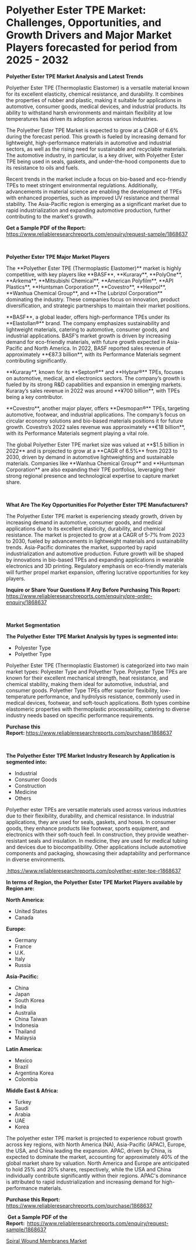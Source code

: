 <p><h1>Polyether Ester TPE Market: Challenges, Opportunities, and Growth Drivers and Major Market Players forecasted for period from 2025 - 2032</h1></p><p><strong>Polyether Ester TPE Market Analysis and Latest Trends</strong></p>
<p><p>Polyether Ester TPE (Thermoplastic Elastomer) is a versatile material known for its excellent elasticity, chemical resistance, and durability. It combines the properties of rubber and plastic, making it suitable for applications in automotive, consumer goods, medical devices, and industrial products. Its ability to withstand harsh environments and maintain flexibility at low temperatures has driven its adoption across various industries.</p><p>The Polyether Ester TPE Market is expected to grow at a CAGR of 6.6% during the forecast period. This growth is fueled by increasing demand for lightweight, high-performance materials in automotive and industrial sectors, as well as the rising need for sustainable and recyclable materials. The automotive industry, in particular, is a key driver, with Polyether Ester TPE being used in seals, gaskets, and under-the-hood components due to its resistance to oils and fuels.</p><p>Recent trends in the market include a focus on bio-based and eco-friendly TPEs to meet stringent environmental regulations. Additionally, advancements in material science are enabling the development of TPEs with enhanced properties, such as improved UV resistance and thermal stability. The Asia-Pacific region is emerging as a significant market due to rapid industrialization and expanding automotive production, further contributing to the market's growth.</p></p>
<p><strong>Get a Sample PDF of the Report:&nbsp;</strong> <a href="https://www.reliableresearchreports.com/enquiry/request-sample/1868637?utm_campaign=2141&utm_medium=2&utm_source=Github&utm_content=ia&utm_term=25012025&utm_id=polyether-ester-tpe">https://www.reliableresearchreports.com/enquiry/request-sample/1868637</a></p>
<p>&nbsp;</p>
<p><strong>Polyether Ester TPE Major Market Players</strong></p>
<p><p>The **Polyether Ester TPE (Thermoplastic Elastomer)** market is highly competitive, with key players like **BASF**, **Kuraray**, **PolyOne**, **Arkema**, **Mitsubishi Chemical**, **American Polyfilm**, **API Plastics**, **Huntsman Corporation**, **Covestro**, **Hexpol**, **Wanhua Chemical Group**, and **The Lubrizol Corporation** dominating the industry. These companies focus on innovation, product diversification, and strategic partnerships to maintain their market positions.</p><p>**BASF**, a global leader, offers high-performance TPEs under its **Elastollan®** brand. The company emphasizes sustainability and lightweight materials, catering to automotive, consumer goods, and industrial applications. BASF’s market growth is driven by increasing demand for eco-friendly materials, with future growth expected in Asia-Pacific and North America. In 2022, BASF reported sales revenue of approximately **€87.3 billion**, with its Performance Materials segment contributing significantly.</p><p>**Kuraray**, known for its **Septon®** and **Hybrar®** TPEs, focuses on automotive, medical, and electronics sectors. The company’s growth is fueled by its strong R&D capabilities and expansion in emerging markets. Kuraray’s sales revenue in 2022 was around **¥700 billion**, with TPEs being a key contributor.</p><p>**Covestro**, another major player, offers **Desmopan®** TPEs, targeting automotive, footwear, and industrial applications. The company’s focus on circular economy solutions and bio-based materials positions it for future growth. Covestro’s 2022 sales revenue was approximately **€18 billion**, with its Performance Materials segment playing a vital role.</p><p>The global Polyether Ester TPE market size was valued at **$1.5 billion in 2022** and is projected to grow at a **CAGR of 6.5%** from 2023 to 2030, driven by demand in automotive lightweighting and sustainable materials. Companies like **Wanhua Chemical Group** and **Huntsman Corporation** are also expanding their TPE portfolios, leveraging their strong regional presence and technological expertise to capture market share.</p></p>
<p>&nbsp;</p>
<p><strong>What Are The Key Opportunities For Polyether Ester TPE Manufacturers?</strong></p>
<p><p>The Polyether Ester TPE market is experiencing steady growth, driven by increasing demand in automotive, consumer goods, and medical applications due to its excellent elasticity, durability, and chemical resistance. The market is projected to grow at a CAGR of 5-7% from 2023 to 2030, fueled by advancements in lightweight materials and sustainability trends. Asia-Pacific dominates the market, supported by rapid industrialization and automotive production. Future growth will be shaped by innovations in bio-based TPEs and expanding applications in wearable electronics and 3D printing. Regulatory emphasis on eco-friendly materials will further propel market expansion, offering lucrative opportunities for key players.</p></p>
<p><strong>Inquire or Share Your Questions If Any Before Purchasing This Report:</strong> <a href="https://www.reliableresearchreports.com/enquiry/pre-order-enquiry/1868637?utm_campaign=2141&utm_medium=2&utm_source=Github&utm_content=ia&utm_term=25012025&utm_id=polyether-ester-tpe">https://www.reliableresearchreports.com/enquiry/pre-order-enquiry/1868637</a></p>
<p>&nbsp;</p>
<p><strong>Market Segmentation</strong></p>
<p><strong>The Polyether Ester TPE Market Analysis by types is segmented into:</strong></p>
<p><ul><li>Polyester Type</li><li>Polyether Type</li></ul></p>
<p><p>Polyether Ester TPE (Thermoplastic Elastomer) is categorized into two main market types: Polyester Type and Polyether Type. Polyester Type TPEs are known for their excellent mechanical strength, heat resistance, and chemical stability, making them ideal for automotive, industrial, and consumer goods. Polyether Type TPEs offer superior flexibility, low-temperature performance, and hydrolysis resistance, commonly used in medical devices, footwear, and soft-touch applications. Both types combine elastomeric properties with thermoplastic processability, catering to diverse industry needs based on specific performance requirements.</p></p>
<p><strong>Purchase this Report:&nbsp;</strong><a href="https://www.reliableresearchreports.com/purchase/1868637?utm_campaign=2141&utm_medium=2&utm_source=Github&utm_content=ia&utm_term=25012025&utm_id=polyether-ester-tpe">https://www.reliableresearchreports.com/purchase/1868637</a></p>
<p>&nbsp;</p>
<p><strong>The Polyether Ester TPE Market Industry Research by Application is segmented into:</strong></p>
<p><ul><li>Industrial</li><li>Consumer Goods</li><li>Construction</li><li>Medicine</li><li>Others</li></ul></p>
<p><p>Polyether ester TPEs are versatile materials used across various industries due to their flexibility, durability, and chemical resistance. In industrial applications, they are used for seals, gaskets, and hoses. In consumer goods, they enhance products like footwear, sports equipment, and electronics with their soft-touch feel. In construction, they provide weather-resistant seals and insulation. In medicine, they are used for medical tubing and devices due to biocompatibility. Other applications include automotive components and packaging, showcasing their adaptability and performance in diverse environments.</p></p>
<p><a href="https://www.reliableresearchreports.com/polyether-ester-tpe-r1868637?utm_campaign=2141&utm_medium=2&utm_source=Github&utm_content=ia&utm_term=25012025&utm_id=polyether-ester-tpe">&nbsp;https://www.reliableresearchreports.com/polyether-ester-tpe-r1868637</a></p>
<p><strong>In terms of Region, the Polyether Ester TPE Market Players available by Region are:</strong></p>
<p>
    <p> <strong> North America: </strong>
        <ul>
            <li>United States</li>
            <li>Canada</li>
        </ul>
        </p> 
    <p> <strong> Europe: </strong>
        <ul>
            <li>Germany</li>
            <li>France</li>
            <li>U.K.</li>
            <li>Italy</li>
            <li>Russia</li>
        </ul>
        </p> 
    <p> <strong> Asia-Pacific: </strong>
        <ul>
            <li>China</li>
            <li>Japan</li>
            <li>South Korea</li>
            <li>India</li>
            <li>Australia</li>
            <li>China Taiwan</li>
            <li>Indonesia</li>
            <li>Thailand</li>
            <li>Malaysia</li>
        </ul>
        </p> 
    <p> <strong> Latin America: </strong>
        <ul>
            <li>Mexico</li>
            <li>Brazil</li>
            <li>Argentina Korea</li>
            <li>Colombia</li>
        </ul>
        </p> 
    <p> <strong> Middle East & Africa: </strong>
        <ul>
            <li>Turkey</li>
            <li>Saudi</li>
            <li>Arabia</li>
            <li>UAE</li>
            <li>Korea</li>
        </ul>
    </p>
    </p>
<p><p>The polyether ester TPE market is projected to experience robust growth across key regions, with North America (NA), Asia-Pacific (APAC), Europe, the USA, and China leading the expansion. APAC, driven by China, is expected to dominate the market, accounting for approximately 40% of the global market share by valuation. North America and Europe are anticipated to hold 25% and 20% shares, respectively, while the USA and China individually contribute significantly within their regions. APAC's dominance is attributed to rapid industrialization and increasing demand for high-performance materials.</p></p>
<p><strong>Purchase this Report: </strong><a href="https://www.reliableresearchreports.com/purchase/1868637?utm_campaign=2141&utm_medium=2&utm_source=Github&utm_content=ia&utm_term=25012025&utm_id=polyether-ester-tpe">https://www.reliableresearchreports.com/purchase/1868637</a></p>
<p>&nbsp;<strong>Get a Sample PDF of the Report:&nbsp;&nbsp;</strong><a href="https://www.reliableresearchreports.com/enquiry/request-sample/1868637?utm_campaign=2141&utm_medium=2&utm_source=Github&utm_content=ia&utm_term=25012025&utm_id=polyether-ester-tpe">https://www.reliableresearchreports.com/enquiry/request-sample/1868637</a></p>
<p><strong></strong></p>
<p><p><a href="https://github.com/mauripalmi/Market-Research-Report-List-5/blob/main/spiral-wound-membranes-market.md?utm_campaign=2141&utm_medium=2&utm_source=Github&utm_content=ia&utm_term=25012025&utm_id=polyether-ester-tpe">Spiral Wound Membranes Market</a></p></p>